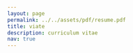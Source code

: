 ```yaml
---
layout: page
permalink: ../../assets/pdf/resume.pdf
title: viate
description: curriculum vitae
nav: true
---
```

